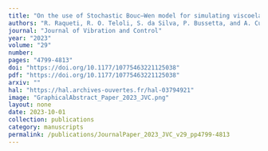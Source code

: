 ```yaml
---
title: "On the use of Stochastic Bouc–Wen model for simulating viscoelastic internal variables from a finite element approximation of steady-rolling tire"
authors: "R. Raqueti, R. O. Teloli, S. da Silva, P. Bussetta, and A. Cunha Jr"
journal: "Journal of Vibration and Control"
year: "2023"
volume: "29"
number: 
pages: "4799-4813"
doi: "https://doi.org/10.1177/10775463221125038"
pdf: "https://doi.org/10.1177/10775463221125038"
arxiv: ""
hal: "https://hal.archives-ouvertes.fr/hal-03794921"
image: "GraphicalAbstract_Paper_2023_JVC.png"
layout: none
date: 2023-10-01
collection: publications
category: manuscripts
permalink: /publications/JournalPaper_2023_JVC_v29_pp4799-4813
---
```

